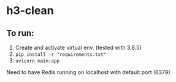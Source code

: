 # h3-clean

## To run: 


1. Create and activate virtual env. (tested with 3.8.5)
2. `pip install -r "requirements.txt"`
3. `uvicorn main:app`


Need to have Redis running on localhost with default port (6379)

